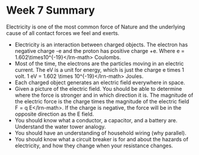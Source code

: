 # Week 7 Summary

Electricity is one of the most common force of Nature and the underlying cause of all contact forces we feel and exerts.

* Electricity is an interaction between charged objects. The electron has negative charge -e and the proton has positive charge +e. Where e = 1.602\times10^{-19}&lt;/lrn-math&gt; Coulombs.
* Most of the time, the electrons are the particles moving in an electric current. The eV is a unit for energy, which is just the charge e times 1 volt. 1 eV = 1.602 \times 10^{-19}&lt;/lrn-math&gt; Joules.
* Each charged object generates an electric field everywhere in space.
* Given a picture of the electric field. You should be able to determine where the force is stronger and in which direction it is. The magnitude of the electric force is the charge times the magnitude of the electric field F = q E&lt;/lrn-math&gt;. If the charge is negative, the force will be in the opposite direction as the E field.
* You should know what a conductor, a capacitor, and a battery are. Understand the water tower analogy.
* You should have an understanding of household wiring \(why parallel\).
* You should know what a circuit breaker is for and about the hazards of electricity, and how they change when your resistance changes.

